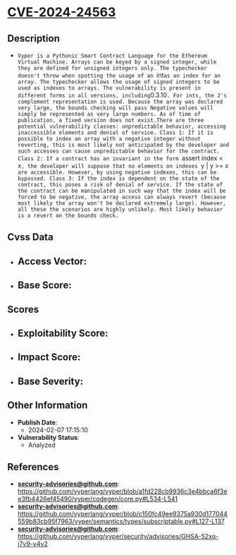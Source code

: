 
# [CVE-2024-24563](https://cve.mitre.org/cgi-bin/cvename.cgi?name=CVE-2024-24563)

## Description

- `Vyper is a Pythonic Smart Contract Language for the Ethereum Virtual Machine. Arrays can be keyed by a signed integer, while they are defined for unsigned integers only. The typechecker doesn't throw when spotting the usage of an `int` as an index for an array. The typechecker allows the usage of signed integers to be used as indexes to arrays. The vulnerability is present in different forms in all versions, including `0.3.10`. For ints, the 2's complement representation is used. Because the array was declared very large, the bounds checking will pass Negative values will simply be represented as very large numbers. As of time of publication, a fixed version does not exist.There are three potential vulnerability classes: unpredictable behavior, accessing inaccessible elements and denial of service. Class 1: If it is possible to index an array with a negative integer without reverting, this is most likely not anticipated by the developer and such accesses can cause unpredictable behavior for the contract. Class 2: If a contract has an invariant in the form `assert index < x`, the developer will suppose that no elements on indexes `y | y >= x` are accessible. However, by using negative indexes, this can be bypassed. Class 3: If the index is dependent on the state of the contract, this poses a risk of denial of service. If the state of the contract can be manipulated in such way that the index will be forced to be negative, the array access can always revert (because most likely the array won't be declared extremely large). However, all these the scenarios are highly unlikely. Most likely behavior is a revert on the bounds check.`

## Cvss Data

- **Access Vector**:
  - 
- **Base Score**:
  - 

## Scores

- **Exploitability Score**:
  - 
- **Impact Score**:
  - 
- **Base Severity**:
  - 

## Other Information

- **Publish Date**:
  - 2024-02-07 17:15:10
- **Vulnerability Status**:
  - Analyzed

## References

- **security-advisories@github.com**: https://github.com/vyperlang/vyper/blob/a1fd228cb9936c3e4bbca6f3ee3fb4426ef45490/vyper/codegen/core.py#L534-L541
- **security-advisories@github.com**: https://github.com/vyperlang/vyper/blob/c150fc49ee9375a930d177044559b83cb95f7963/vyper/semantics/types/subscriptable.py#L127-L137
- **security-advisories@github.com**: https://github.com/vyperlang/vyper/security/advisories/GHSA-52xq-j7v9-v4v2
